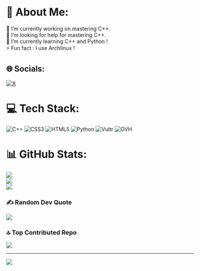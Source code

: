 # 💫 About Me:
🔭 I’m currently working on mastering C++.<br>🤝 I’m looking for help for mastering C++.<br>🌱 I’m currently learning C++ and Python !<br>⚡ Fun fact : I use Archlinux !


## 🌐 Socials:
[![X](https://img.shields.io/badge/X-black.svg?logo=X&logoColor=white)](https://x.com/firebleudark) 

# 💻 Tech Stack:
![C++](https://img.shields.io/badge/c++-%2300599C.svg?style=for-the-badge&logo=c%2B%2B&logoColor=white) ![CSS3](https://img.shields.io/badge/css3-%231572B6.svg?style=for-the-badge&logo=css3&logoColor=white) ![HTML5](https://img.shields.io/badge/html5-%23E34F26.svg?style=for-the-badge&logo=html5&logoColor=white) ![Python](https://img.shields.io/badge/python-3670A0?style=for-the-badge&logo=python&logoColor=ffdd54) ![Vultr](https://img.shields.io/badge/Vultr-007BFC.svg?style=for-the-badge&logo=vultr) ![OVH](https://img.shields.io/badge/ovh-%23123F6D.svg?style=for-the-badge&logo=ovh&logoColor=#123F6D)
# 📊 GitHub Stats:
![](https://github-readme-stats.vercel.app/api?username=Firebleu&theme=dracula&hide_border=false&include_all_commits=true&count_private=true)<br/>
![](https://github-readme-streak-stats.herokuapp.com/?user=Firebleu&theme=dracula&hide_border=false)<br/>
![](https://github-readme-stats.vercel.app/api/top-langs/?username=Firebleu&theme=dracula&hide_border=false&include_all_commits=true&count_private=true&layout=compact)

### ✍️ Random Dev Quote
![](https://quotes-github-readme.vercel.app/api?type=horizontal&theme=tokyonight)

### 🔝 Top Contributed Repo
![](https://github-contributor-stats.vercel.app/api?username=Firebleu&limit=5&theme=dracula&combine_all_yearly_contributions=true)

---
[![](https://visitcount.itsvg.in/api?id=Firebleu&icon=9&color=7)](https://visitcount.itsvg.in)

<!-- Proudly created with GPRM ( https://gprm.itsvg.in ) -->
